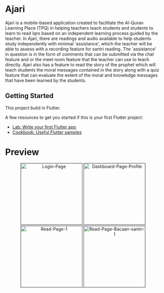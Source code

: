 # Ajari

<p>
    Ajari is a mobile-based application created to facilitate the Al-Quran Learning Place (TPQ) in helping teachers teach students and students to learn to read Iqro based on an independent learning process guided by the teacher. In Ajari, there are readings and audio available to help students study independently with minimal 'assistance', which the teacher will be able to assess with a recording feature for santri reading. The 'assistance' in question is in the form of comments that can be submitted via the chat feature and or the meet room feature that the teacher can use to teach directly. Ajari also has a feature to read the story of the prophet which will teach students the moral messages contained in the story along with a quiz feature that can evaluate the extent of the moral and knowledge messages that have been learned by the students.
</p>

## Getting Started

This project bulid in Flutter.

A few resources to get you started if this is your first Flutter project:

- [Lab: Write your first Flutter app](https://flutter.dev/docs/get-started/codelab)
- [Cookbook: Useful Flutter samples](https://flutter.dev/docs/cookbook)

# Preview
<p align="center">
    <a href="" target="_blank">
      <img src="https://i.ibb.co/dJ5MxFP/Login-Page.png" alt="Login-Page" border="0" width="200">
      <img src="https://i.ibb.co/rwvBg0Y/Dashboard-Page-Profile.png" alt="Dashboard-Page-Profile" border="0" width="200">
      <img src="https://i.ibb.co/1rjrQJS/Read-Page-1.png" alt="Read-Page-1" border="0"  width="200">
      <img src="https://i.ibb.co/ZGFThGD/Read-Page-Bacaan-santri-1.png" alt="Read-Page-Bacaan-santri-1" border="0" width="200">
  </a>
</p>
